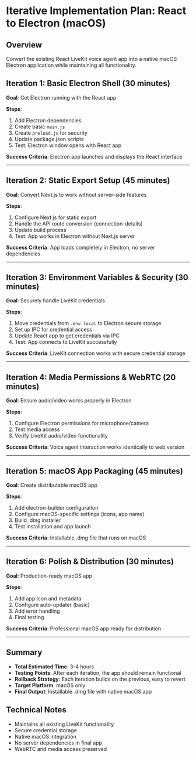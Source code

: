 # Iterative Implementation Plan: React to Electron (macOS)

## Overview
Convert the existing React LiveKit voice agent app into a native macOS Electron application while maintaining all functionality.

## Iteration 1: Basic Electron Shell (30 minutes)
**Goal**: Get Electron running with the React app

**Steps**:
1. Add Electron dependencies
2. Create basic `main.js` 
3. Create `preload.js` for security
4. Update package.json scripts
5. Test: Electron window opens with React app

**Success Criteria**: Electron app launches and displays the React interface

---

## Iteration 2: Static Export Setup (45 minutes)
**Goal**: Convert Next.js to work without server-side features

**Steps**:
1. Configure Next.js for static export
2. Handle the API route conversion (connection-details)
3. Update build process
4. Test: App works in Electron without Next.js server

**Success Criteria**: App loads completely in Electron, no server dependencies

---

## Iteration 3: Environment Variables & Security (30 minutes)
**Goal**: Securely handle LiveKit credentials

**Steps**:
1. Move credentials from `.env.local` to Electron secure storage
2. Set up IPC for credential access
3. Update React app to get credentials via IPC
4. Test: App connects to LiveKit successfully

**Success Criteria**: LiveKit connection works with secure credential storage

---

## Iteration 4: Media Permissions & WebRTC (20 minutes)
**Goal**: Ensure audio/video works properly in Electron

**Steps**:
1. Configure Electron permissions for microphone/camera
2. Test media access
3. Verify LiveKit audio/video functionality

**Success Criteria**: Voice agent interaction works identically to web version

---

## Iteration 5: macOS App Packaging (45 minutes)
**Goal**: Create distributable macOS app

**Steps**:
1. Add electron-builder configuration
2. Configure macOS-specific settings (icons, app name)
3. Build .dmg installer
4. Test installation and app launch

**Success Criteria**: Installable .dmg file that runs on macOS

---

## Iteration 6: Polish & Distribution (30 minutes)
**Goal**: Production-ready macOS app

**Steps**:
1. Add app icon and metadata
2. Configure auto-updater (basic)
3. Add error handling
4. Final testing

**Success Criteria**: Professional macOS app ready for distribution

---

## Summary
- **Total Estimated Time**: 3-4 hours
- **Testing Points**: After each iteration, the app should remain functional
- **Rollback Strategy**: Each iteration builds on the previous, easy to revert
- **Target Platform**: macOS only
- **Final Output**: Installable .dmg file with native macOS app

## Technical Notes
- Maintains all existing LiveKit functionality
- Secure credential storage
- Native macOS integration
- No server dependencies in final app
- WebRTC and media access preserved
